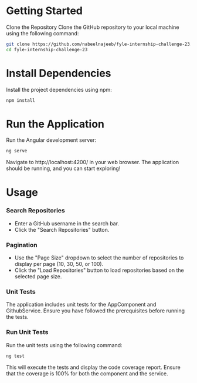 # Getting Started

Clone the Repository
Clone the GitHub repository to your local machine using the following command:
```sh
git clone https://github.com/nabeelnajeeb/fyle-internship-challenge-23.git
cd fyle-internship-challenge-23
```
# Install Dependencies
Install the project dependencies using npm:
```sh
npm install
```
# Run the Application
Run the Angular development server:
```sh
ng serve
```
Navigate to http://localhost:4200/ in your web browser. The application should be running, and you can start exploring!

# Usage
### Search Repositories
- Enter a GitHub username in the search bar.
- Click the "Search Repositories" button.

### Pagination
- Use the "Page Size" dropdown to select the number of repositories to display per page (10, 30, 50, or 100).
- Click the "Load Repositories" button to load repositories based on the selected page size.

### Unit Tests
The application includes unit tests for the AppComponent and GithubService. Ensure you have followed the prerequisites before running the tests.

### Run Unit Tests
Run the unit tests using the following command:
```sh
ng test
```
This will execute the tests and display the code coverage report. Ensure that the coverage is 100% for both the component and the service.
